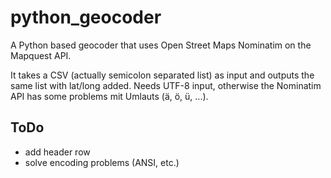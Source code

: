 python_geocoder
===============

A Python based geocoder that uses Open Street Maps Nominatim on the Mapquest API.

It takes a CSV (actually semicolon separated list) as input and outputs the same list with lat/long added. Needs UTF-8 input, otherwise the Nominatim API has some problems mit Umlauts (ä, ö, ü, ...). 

## ToDo
* add header row
* solve encoding problems (ANSI, etc.)